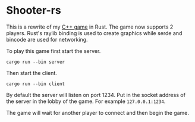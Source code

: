 # Shooter-rs

This is a rewrite of my [C++ game](https://github.com/Otsutez/shooter) in Rust.
The game now supports 2 players. Rust's raylib binding is used to create graphics
while serde and bincode are used for networking. 

To play this game first start the server.
```
cargo run --bin server
```

Then start the client.
```
cargo run --bin client
```

By default the server will listen on port 1234. Put in the socket address of the 
server in the lobby of the game. For example `127.0.0.1:1234`.

The game will wait for another player to connect and then begin the game.
